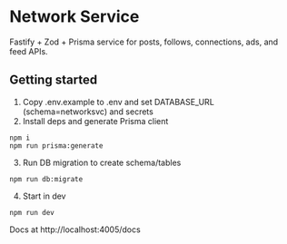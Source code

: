 # Network Service

Fastify + Zod + Prisma service for posts, follows, connections, ads, and feed APIs.

## Getting started

1. Copy .env.example to .env and set DATABASE_URL (schema=networksvc) and secrets
2. Install deps and generate Prisma client

```
npm i
npm run prisma:generate
```

3. Run DB migration to create schema/tables

```
npm run db:migrate
```

4. Start in dev

```
npm run dev
```

Docs at http://localhost:4005/docs

